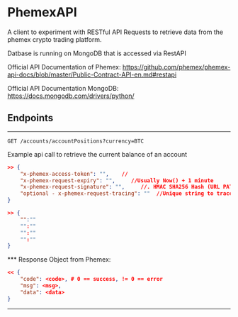 # PhemexAPI
A client to experiment with RESTful API Requests to retrieve data from the phemex crypto trading platform.

Datbase is running on MongoDB that is accessed via RestAPI

Official API Documentation of Phemex: https://github.com/phemex/phemex-api-docs/blob/master/Public-Contract-API-en.md#restapi

Official API Documentation MongoDB: https://docs.mongodb.com/drivers/python/

## Endpoints

***

``GET /accounts/accountPositions?currency=BTC``

Example api call to retrieve the current balance of an account

```json header
>> {
    "x-phemex-access-token": "",    //
    "x-phemex-request-expiry": "",     //Usually Now() + 1 minute
    "x-phemex-request-signature": "",     //. HMAC SHA256 Hash (URL PATH + Query String + Expiry + body)
    "optional - x-phemex-request-tracing": ""  //Unique string to trace request (<40 byte)
}
```
```json body
>> {
    "":""
    "":""
    "":""
    "":""
}
```

*** Response Object from Phemex: 
```json
<< {
    "code": <code>, # 0 == success, != 0 == error
    "msg": <msg>,
    "data": <data>
}


```
***
